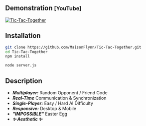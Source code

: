 ## Demonstration <small>[YouTube]</small>

[![Tic-Tac-Together](https://img.youtube.com/vi/2nHHa06_ngk/maxresdefault.jpg)](https://www.youtube.com/watch?v=2nHHa06_ngk)

## Installation

```bash
git clone https://github.com/MaisonFlynn/Tic-Tac-Together.git
cd Tic-Tac-Together
npm install
```

```bash
node server.js
```

## Description

- ***Multiplayer:*** Random Opponent / Friend Code
- ***Real-Time*** Communication & Synchronization
- ***Single-Player:*** Easy / Hard AI Difficulty
- ***Responsive:*** Desktop & Mobile
- ***"IMPOSSIBLE"*** Easter Egg
- ***✨ Aesthetic ✨***